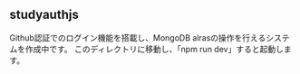 ## studyauthjs
Github認証でのログイン機能を搭載し、MongoDB alrasの操作を行えるシステムを作成中です。
このディレクトリに移動し、「npm run dev」すると起動します。
